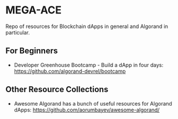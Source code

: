 # MEGA-ACE
Repo of resources for Blockchain dApps in general and Algorand in particular.

## For Beginners
* Developer Greenhouse Bootcamp - Build a dApp in four days: https://github.com/algorand-devrel/bootcamp

## Other Resource Collections
* Awesome Algorand has a bunch of useful resources for Algorand dApps: https://github.com/aorumbayev/awesome-algorand/
